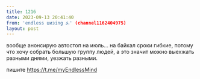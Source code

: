 ```yaml
---
title: 1216
date: 2023-09-13 20:41:40
from: 'endless шизing ⍼' (channel1162404975)
layout: post
---
```


вообще анонсирую автостоп на июль... на байкал
сроки гибкие, потому что хочу собрать большую группу людей, а это значит можно выехжать разными днями, уезжать разными.

пишите <https://t.me/myEndlessMind>
